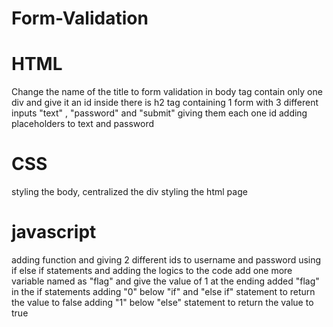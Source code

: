 # Form-Validation
# HTML 
Change the name of the title to form validation
in body tag contain only one div and give it an id
inside there is h2 tag
containing 1 form with 3  different inputs "text" , "password" and "submit"
giving them each one id
adding placeholders to text and password
# CSS
styling the body, centralized the div
styling the html page
# javascript
adding function and giving 2 different ids to username and password
using if else if statements and adding the logics to the code
add one more variable named as "flag" and give the value of 1
at the ending added "flag" in the if statements
adding "0" below "if" and "else if" statement to return the value to false
adding "1" below "else" statement to return the value to true
